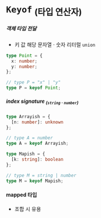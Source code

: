 `Keyof` <sub>(타입 연산자)</sub>
===================

##### 객체 타입 전달
- 키 값 해당 문자열 · 숫자 리터럴 `union`
```ts
type Point = {
  x: number;
  y: number;
};

// type P = "x" | "y"
type P = keyof Point;
```

##### index signature <sub>(`string` · `number`)</sub>
```ts
type Arrayish = {
  [n: number]: unknown
};

// type A = number
type A = keyof Arrayish;

type Mapish = {
  [k: string]: boolean
};

// type M = string | number
type M = keyof Mapish;
```

#### mapped 타입
- 조합 시 유용
